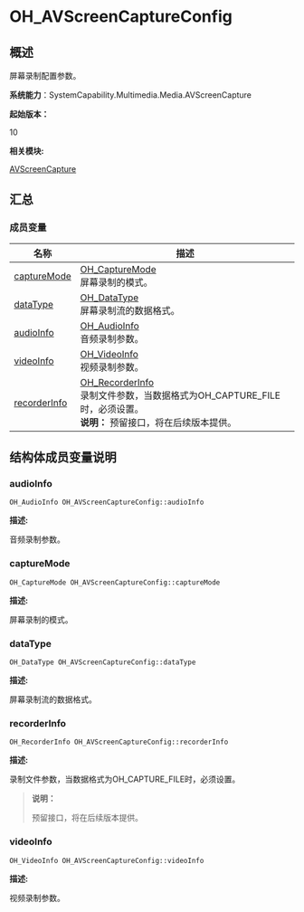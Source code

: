 # OH_AVScreenCaptureConfig


## 概述

屏幕录制配置参数。

**系统能力**：SystemCapability.Multimedia.Media.AVScreenCapture

**起始版本：**

10

**相关模块:**

[AVScreenCapture](_a_v_screen_capture.md)


## 汇总


### 成员变量

| 名称 | 描述 | 
| -------- | -------- |
| [captureMode](#capturemode) | [OH_CaptureMode](_a_v_screen_capture.md#oh_capturemode)<br/>屏幕录制的模式。 | 
| [dataType](#datatype) | [OH_DataType](_a_v_screen_capture.md#oh_datatype)<br/>屏幕录制流的数据格式。 | 
| [audioInfo](#audioinfo) | [OH_AudioInfo](_o_h___audio_info.md)<br/>音频录制参数。 | 
| [videoInfo](#videoinfo) | [OH_VideoInfo](_o_h___video_info.md)<br/>视频录制参数。 | 
| [recorderInfo](#recorderinfo) | [OH_RecorderInfo](_o_h___recorder_info.md)<br/>录制文件参数，当数据格式为OH_CAPTURE_FILE时，必须设置。<br>**说明：** 预留接口，将在后续版本提供。 | 


## 结构体成员变量说明


### audioInfo

```
OH_AudioInfo OH_AVScreenCaptureConfig::audioInfo
```

**描述:**

音频录制参数。


### captureMode

```
OH_CaptureMode OH_AVScreenCaptureConfig::captureMode
```

**描述:**

屏幕录制的模式。


### dataType

```
OH_DataType OH_AVScreenCaptureConfig::dataType
```

**描述:**

屏幕录制流的数据格式。


### recorderInfo

```
OH_RecorderInfo OH_AVScreenCaptureConfig::recorderInfo
```

**描述:**

录制文件参数，当数据格式为OH_CAPTURE_FILE时，必须设置。

> **说明：** 
> 
> 预留接口，将在后续版本提供。


### videoInfo

```
OH_VideoInfo OH_AVScreenCaptureConfig::videoInfo
```

**描述:**

视频录制参数。
